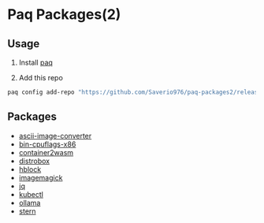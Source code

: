 # Paq Packages(2)

## Usage

1. Install [paq](https://github.com/Saverio976/paq?tab=readme-ov-file#install)

2. Add this repo

```bash
paq config add-repo "https://github.com/Saverio976/paq-packages2/releases/latest/download/paq-packages.toml"
```

## Packages

- [ascii-image-converter](./packages/ascii-image-converter)
- [bin-cpuflags-x86](./packages/bin-cpuflags-x86)
- [container2wasm](./packages/container2wasm)
- [distrobox](./packages/distrobox)
- [hblock](./packages/hblock)
- [imagemagick](./packages/imagemagick)
- [jq](./packages/jq)
- [kubectl](./packages/kubectl)
- [ollama](./packages/ollama)
- [stern](./packages/stern)
